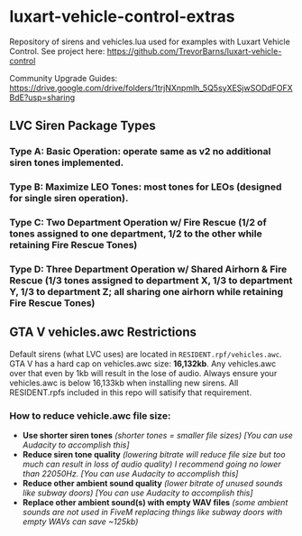 # luxart-vehicle-control-extras
Repository of sirens and vehicles.lua used for examples with Luxart Vehicle Control. See project here: https://github.com/TrevorBarns/luxart-vehicle-control

Community Upgrade Guides: https://drive.google.com/drive/folders/1trjNXnpmlh_5Q5syXESjwSODdFOFXBdE?usp=sharing

## LVC Siren Package Types
### Type A: Basic Operation: operate same as v2 no additional siren tones implemented.
### Type B: Maximize LEO Tones: most tones for LEOs (designed for single siren operation).
### Type C: Two Department Operation w/ Fire Rescue (1/2 of tones assigned to one department, 1/2 to the other while retaining Fire Rescue Tones)
### Type D: Three Department Operation w/ Shared Airhorn & Fire Rescue (1/3 tones assigned to department X, 1/3 to department Y, 1/3 to department Z; all sharing one airhorn while retaining Fire Rescue Tones) 

## GTA V vehicles.awc Restrictions
Default sirens (what LVC uses) are located in `RESIDENT.rpf/vehicles.awc`. GTA V has a hard cap on vehicles.awc size: __16,132kb__. Any vehicles.awc over that even by 1kb will result in the lose of audio. Always ensure your vehicles.awc is below 16,133kb when installing new sirens. All RESIDENT.rpfs included in this repo will satisify that requirement. 
### How to reduce vehicle.awc file size:
- __Use shorter siren tones__ *(shorter tones = smaller file sizes) [You can use Audacity to accomplish this]*
- __Reduce siren tone quality__ *(lowering bitrate will reduce file size but too much can result in loss of audio quality) I recommend going no lower than 22050Hz. [You can use Audacity to accomplish this]*
- __Reduce other ambient sound quality__ *(lower bitrate of unused sounds like subway doors) [You can use Audacity to accomplish this]*
- __Replace other ambient sound(s) with empty WAV files__ *(some ambient sounds are not used in FiveM replacing things like subway doors with empty WAVs can save ~125kb)*
